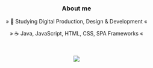 <h3 align="center">About me</h3>

<p align="center">»  📜 Studying Digital Production, Design & Development  «</p>
<p align="center">»  ☕ Java, JavaScript, HTML, CSS, SPA Frameworks  «</p>

<br>

<p align="center">
<img src="https://github-readme-stats.vercel.app/api?username=willrees23&show_icons=true&theme=dracula">
</p>
